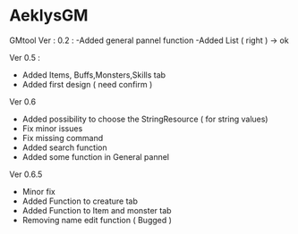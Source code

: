 # AeklysGM
GMtool
Ver : 0.2 :
-Added general pannel function
-Added List ( right ) -> ok

Ver 0.5 :
- Added Items, Buffs,Monsters,Skills tab 
- Added first design ( need confirm )

Ver 0.6 
- Added possibility to choose the StringResource ( for string values)
- Fix minor issues
- Fix missing command
- Added search function 
- Added some function in General pannel

Ver 0.6.5
- Minor fix
- Added Function to creature tab
- Added Function to Item and monster tab
- Removing name edit function ( Bugged )
